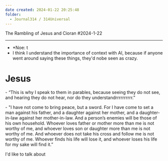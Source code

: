 ```yaml
---
date created: 2024-01-22 20:25:48
folder:
  - Journal314 / 314Universal
---
```


The Rambling of Jesus and Cioran
#2024-1-22 

* * *
* *Noe:  t
* I think I understand the importance of context with AI, because if anyone went around saying these things, they'd nobe seen as crazy. 

# Jesus

\- “This is why I speak to them in parables, because seeing they do not see, and hearing they do not hear, nor do they understandrrrrrrrrrr.”

\- "I have not come to bring peace, but a sword. For I have come to set a man against his father, and a daughter against her mother, and a daughter-in-law against her mother-in-law. And a person’s enemies will be those of his own household. Whoever loves father or mother more than me is not worthy of me, and whoever loves son or daughter more than me is not worthy of me. And whoever does not take his cross and follow me is not worthy of me. Whoever finds his life will lose it, and whoever loses his life for my sake will find it.”

  

I'd like to talk about